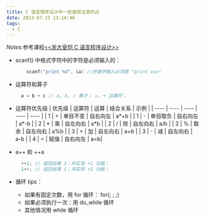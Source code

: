```yaml
---
title: C 语言程序设计中一些值得注意的点
date: 2023-07-15 13:14:46
tags:
  - C
---
```


_Notes_:参考课程[<<浙大瓮恺 C 语言程序设计>>](https://space.bilibili.com/1355742754)

<!--more-->

- scanf() 中格式字符中的字符是必须输入的：
  ```C
      scanf("print %d", &a) //终端中输入必须是 "print xxx"
  ```
- 运算符和算子
  ```C
    a = b + c // a, b, c 算子； =, + 运算符；
  ```
- 运算符优先级
  | 优先级 | 运算符 | 运算 | 结合关系 | 示例 |
  | ---- | ---- | ---- | ---- | ---- |
  | 1 | + | 单目不变 | 自右向左 | a*+b |
  | 1 | - | 单目取负 | 自右向左 | a*-b |
  | 2 | \* | 乘 | 自左向右 | a\*b |
  | 2 | / | 除 | 自左向右 | a/b |
  | 2 | % | 取余 | 自左向右 | a%b |
  | 3 | + | 加 | 自左向右 | a+b |
  | 3 | - | 减 | 自左向右 | a-b |
  | 4 | = | 赋值 | 自右向左 | a=b|

- a++ 和 ++a
  ```C
    ++1; // 返回结果 2；并实现 +1 功能；
    1++; // 返回结果 1；并实现 +1 功能；
  ```
- 循环 tips：
  - 如果有固定次数，用 for 循环： for(; ; ;)
  - 如果必须执行一次：用 do_while 循环
  - 其他情况用 while 循环
